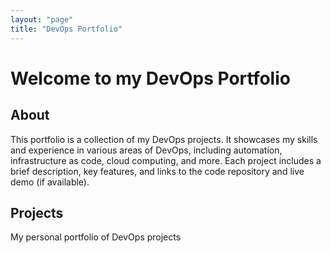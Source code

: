 ```yaml
---
layout: "page"
title: "DevOps Portfolio" 
---
```

# Welcome to my DevOps Portfolio
## About
This portfolio is a collection of my DevOps projects. It showcases my skills and experience in various areas of DevOps, including automation, infrastructure as code, cloud computing, and more. Each project includes a brief description, key features, and links to the code repository and live demo (if available). 

## Projects

My personal portfolio of DevOps projects
